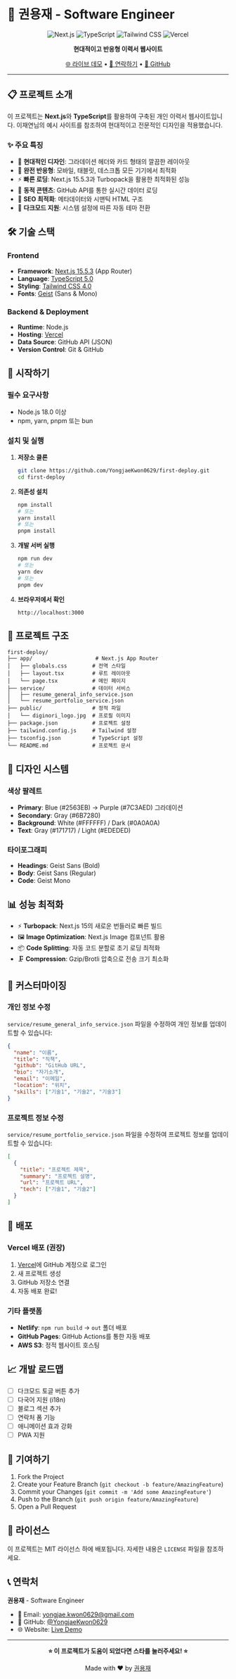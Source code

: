 # 🚀 권용재 - Software Engineer

<div align="center">

![Next.js](https://img.shields.io/badge/Next.js-15.5.3-black?style=for-the-badge&logo=next.js)
![TypeScript](https://img.shields.io/badge/TypeScript-5.0-blue?style=for-the-badge&logo=typescript)
![Tailwind CSS](https://img.shields.io/badge/Tailwind_CSS-4.0-38B2AC?style=for-the-badge&logo=tailwind-css)
![Vercel](https://img.shields.io/badge/Vercel-000000?style=for-the-badge&logo=vercel&logoColor=white)

**현대적이고 반응형 이력서 웹사이트**

[🌐 라이브 데모](https://first-deploy-vercel-url.vercel.app) • [📧 연락하기](mailto:yongjae.kwon0629@gmail.com) • [💼 GitHub](https://github.com/YongjaeKwon0629)

</div>

---

## 📋 프로젝트 소개

이 프로젝트는 **Next.js**와 **TypeScript**를 활용하여 구축된 개인 이력서 웹사이트입니다. 이재연님의 예시 사이트를 참조하여 현대적이고 전문적인 디자인을 적용했습니다.

### ✨ 주요 특징

- 🎨 **현대적인 디자인**: 그라데이션 헤더와 카드 형태의 깔끔한 레이아웃
- 📱 **완전 반응형**: 모바일, 태블릿, 데스크톱 모든 기기에서 최적화
- ⚡ **빠른 로딩**: Next.js 15.5.3과 Turbopack을 활용한 최적화된 성능
- 🔄 **동적 콘텐츠**: GitHub API를 통한 실시간 데이터 로딩
- 🎯 **SEO 최적화**: 메타데이터와 시맨틱 HTML 구조
- 🌙 **다크모드 지원**: 시스템 설정에 따른 자동 테마 전환

## 🛠️ 기술 스택

### Frontend
- **Framework**: [Next.js 15.5.3](https://nextjs.org/) (App Router)
- **Language**: [TypeScript 5.0](https://www.typescriptlang.org/)
- **Styling**: [Tailwind CSS 4.0](https://tailwindcss.com/)
- **Fonts**: [Geist](https://vercel.com/font) (Sans & Mono)

### Backend & Deployment
- **Runtime**: Node.js
- **Hosting**: [Vercel](https://vercel.com/)
- **Data Source**: GitHub API (JSON)
- **Version Control**: Git & GitHub

## 🚀 시작하기

### 필수 요구사항
- Node.js 18.0 이상
- npm, yarn, pnpm 또는 bun

### 설치 및 실행

1. **저장소 클론**
   ```bash
   git clone https://github.com/YongjaeKwon0629/first-deploy.git
   cd first-deploy
   ```

2. **의존성 설치**
   ```bash
   npm install
   # 또는
   yarn install
   # 또는
   pnpm install
   ```

3. **개발 서버 실행**
   ```bash
   npm run dev
   # 또는
   yarn dev
   # 또는
   pnpm dev
   ```

4. **브라우저에서 확인**
   ```
   http://localhost:3000
   ```

## 📁 프로젝트 구조

```
first-deploy/
├── app/                    # Next.js App Router
│   ├── globals.css        # 전역 스타일
│   ├── layout.tsx         # 루트 레이아웃
│   └── page.tsx           # 메인 페이지
├── service/               # 데이터 서비스
│   ├── resume_general_info_service.json
│   └── resume_portfolio_service.json
├── public/                # 정적 파일
│   └── diginori_logo.jpg  # 프로필 이미지
├── package.json           # 프로젝트 설정
├── tailwind.config.js     # Tailwind 설정
├── tsconfig.json          # TypeScript 설정
└── README.md              # 프로젝트 문서
```

## 🎨 디자인 시스템

### 색상 팔레트
- **Primary**: Blue (#2563EB) → Purple (#7C3AED) 그라데이션
- **Secondary**: Gray (#6B7280)
- **Background**: White (#FFFFFF) / Dark (#0A0A0A)
- **Text**: Gray (#171717) / Light (#EDEDED)

### 타이포그래피
- **Headings**: Geist Sans (Bold)
- **Body**: Geist Sans (Regular)
- **Code**: Geist Mono

## 📊 성능 최적화

- ⚡ **Turbopack**: Next.js 15의 새로운 번들러로 빠른 빌드
- 🖼️ **Image Optimization**: Next.js Image 컴포넌트 활용
- 📦 **Code Splitting**: 자동 코드 분할로 초기 로딩 최적화
- 🗜️ **Compression**: Gzip/Brotli 압축으로 전송 크기 최소화

## 🔧 커스터마이징

### 개인 정보 수정
`service/resume_general_info_service.json` 파일을 수정하여 개인 정보를 업데이트할 수 있습니다:

```json
{
  "name": "이름",
  "title": "직책",
  "github": "GitHub URL",
  "bio": "자기소개",
  "email": "이메일",
  "location": "위치",
  "skills": ["기술1", "기술2", "기술3"]
}
```

### 프로젝트 정보 수정
`service/resume_portfolio_service.json` 파일을 수정하여 프로젝트 정보를 업데이트할 수 있습니다:

```json
[
  {
    "title": "프로젝트 제목",
    "summary": "프로젝트 설명",
    "url": "프로젝트 URL",
    "tech": ["기술1", "기술2"]
  }
]
```

## 🚀 배포

### Vercel 배포 (권장)
1. [Vercel](https://vercel.com/)에 GitHub 계정으로 로그인
2. 새 프로젝트 생성
3. GitHub 저장소 연결
4. 자동 배포 완료!

### 기타 플랫폼
- **Netlify**: `npm run build` → `out` 폴더 배포
- **GitHub Pages**: GitHub Actions를 통한 자동 배포
- **AWS S3**: 정적 웹사이트 호스팅

## 📈 개발 로드맵

- [ ] 다크모드 토글 버튼 추가
- [ ] 다국어 지원 (i18n)
- [ ] 블로그 섹션 추가
- [ ] 연락처 폼 기능
- [ ] 애니메이션 효과 강화
- [ ] PWA 지원

## 🤝 기여하기

1. Fork the Project
2. Create your Feature Branch (`git checkout -b feature/AmazingFeature`)
3. Commit your Changes (`git commit -m 'Add some AmazingFeature'`)
4. Push to the Branch (`git push origin feature/AmazingFeature`)
5. Open a Pull Request

## 📄 라이선스

이 프로젝트는 MIT 라이선스 하에 배포됩니다. 자세한 내용은 `LICENSE` 파일을 참조하세요.

## 📞 연락처

**권용재** - Software Engineer

- 📧 Email: [yongjae.kwon0629@gmail.com](mailto:yongjae.kwon0629@gmail.com)
- 💼 GitHub: [@YongjaeKwon0629](https://github.com/YongjaeKwon0629)
- 🌐 Website: [Live Demo](https://first-deploy-vercel-url.vercel.app)

---

<div align="center">

**⭐ 이 프로젝트가 도움이 되었다면 스타를 눌러주세요! ⭐**

Made with ❤️ by [권용재](https://github.com/YongjaeKwon0629)

</div>

